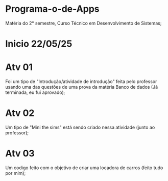 # Programa-o-de-Apps
Matéria do 2° semestre, Curso Técnico em Desenvolvimento de Sistemas;

# Inicio 22/05/25

# Atv 01 
Foi um tipo de "Introdução/atividade de introdução" feita pelo professor usando uma das questões de uma prova da matéria Banco de dados (Já terminada, eu fui aprovado);

# Atv 02
Um tipo de "Mini the sims" está sendo criado nessa atividade (junto ao professor);

# Atv 03
Um codigo feito com o objetivo de criar uma locadora de carros (feito tudo por mim);
